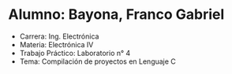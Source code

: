 # Alumno: Bayona, Franco Gabriel
- Carrera: Ing. Electrónica
- Materia: Electrónica IV
- Trabajo Práctico: Laboratorio n° 4
- Tema:  Compilación de proyectos en Lenguaje C